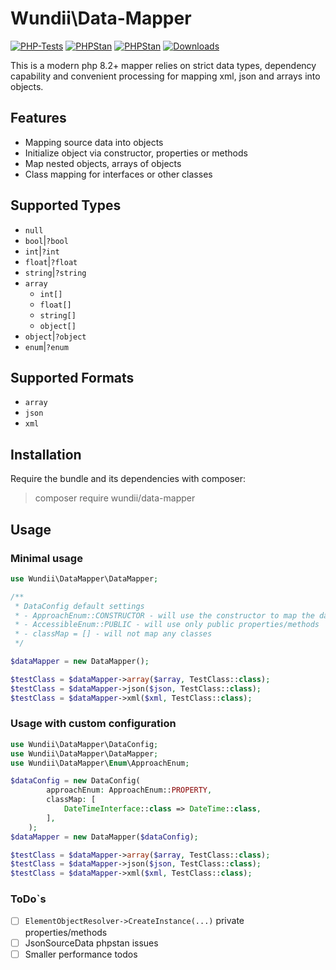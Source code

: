 # Wundii\Data-Mapper

[![PHP-Tests](https://github.com/wundii/data-mapper/actions/workflows/code_quality.yml/badge.svg)](https://github.com/wundii/data-mapper/actions/workflows/code_quality.yml)
[![PHPStan](https://img.shields.io/badge/PHPStan-level%209-brightgreen.svg?style=flat)](https://phpstan.org/)
[![PHPStan](https://img.shields.io/badge/PHP-8.2+-brightgreen.svg?style=flat)](https://www.php.net/)
[![Downloads](https://img.shields.io/packagist/dt/wundii/data-mapper.svg?style=flat)](https://packagist.org/packages/wundii/data-mapper)

This is a modern php 8.2+ mapper relies on strict data types, dependency capability and convenient processing for mapping xml, json and arrays into objects.

## Features
- Mapping source data into objects
- Initialize object via constructor, properties or methods
- Map nested objects, arrays of objects
- Class mapping for interfaces or other classes

## Supported Types
- `null`
- `bool`|`?bool`
- `int`|`?int`
- `float`|`?float`
- `string`|`?string`
- `array`
  - `int[]`
  - `float[]`
  - `string[]`
  - `object[]`
- `object`|`?object`
- `enum`|`?enum`

## Supported Formats
- `array`
- `json`
- `xml`

## Installation
Require the bundle and its dependencies with composer:

> composer require wundii/data-mapper

## Usage
### Minimal usage
```php
use Wundii\DataMapper\DataMapper;

/**
 * DataConfig default settings
 * - ApproachEnum::CONSTRUCTOR - will use the constructor to map the data
 * - AccessibleEnum::PUBLIC - will use only public properties/methods
 * - classMap = [] - will not map any classes 
 */

$dataMapper = new DataMapper();

$testClass = $dataMapper->array($array, TestClass::class);
$testClass = $dataMapper->json($json, TestClass::class);
$testClass = $dataMapper->xml($xml, TestClass::class);
```

### Usage with custom configuration
```php
use Wundii\DataMapper\DataConfig;
use Wundii\DataMapper\DataMapper;
use Wundii\DataMapper\Enum\ApproachEnum;

$dataConfig = new DataConfig(
        approachEnum: ApproachEnum::PROPERTY,
        classMap: [
            DateTimeInterface::class => DateTime::class,
        ],
    );
$dataMapper = new DataMapper($dataConfig);

$testClass = $dataMapper->array($array, TestClass::class);
$testClass = $dataMapper->json($json, TestClass::class);
$testClass = $dataMapper->xml($xml, TestClass::class);
```

### ToDo`s
- [ ] `ElementObjectResolver->CreateInstance(...)` private properties/methods
- [ ] JsonSourceData phpstan issues
- [ ] Smaller performance todos